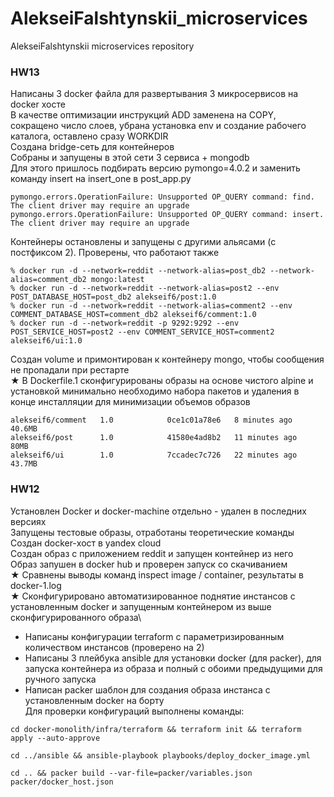 # AlekseiFalshtynskii_microservices
AlekseiFalshtynskii microservices repository

### HW13
Написаны 3 docker файла для развертывания 3 микросервисов на docker хосте\
В качестве оптимизации инструкций ADD заменена на COPY, сокращено число слоев, убрана установка env и создание рабочего каталога, оставлено сразу WORKDIR\
Создана bridge-сеть для контейнеров\
Собраны и запущены в этой сети 3 сервиса + mongodb\
Для этого пришлось подбирать версию pymongo=4.0.2 и заменить команду insert на insert_one в post_app.py
```
pymongo.errors.OperationFailure: Unsupported OP_QUERY command: find. The client driver may require an upgrade
pymongo.errors.OperationFailure: Unsupported OP_QUERY command: insert. The client driver may require an upgrade
```
Контейнеры остановлены и запущены с другими альясами (с постфиксом 2). Проверены, что работают также
```
% docker run -d --network=reddit --network-alias=post_db2 --network-alias=comment_db2 mongo:latest
% docker run -d --network=reddit --network-alias=post2 --env POST_DATABASE_HOST=post_db2 alekseif6/post:1.0
% docker run -d --network=reddit --network-alias=comment2 --env COMMENT_DATABASE_HOST=comment_db2 alekseif6/comment:1.0
% docker run -d --network=reddit -p 9292:9292 --env POST_SERVICE_HOST=post2 --env COMMENT_SERVICE_HOST=comment2 alekseif6/ui:1.0
```
Создан volume и примонтирован к контейнеру mongo, чтобы сообщения не пропадали при рестарте\
★ В Dockerfile.1 сконфигурированы образы на основе чистого alpine и установкой минимально необходимо набора пакетов и удаления в конце инсталляции для минимизации объемов образов
```
alekseif6/comment   1.0            0ce1c01a78e6   8 minutes ago    40.6MB
alekseif6/post      1.0            41580e4ad8b2   11 minutes ago   80MB
alekseif6/ui        1.0            7ccadec7c726   22 minutes ago   43.7MB
```

### HW12
Установлен Docker и docker-machine отдельно - удален в последних версиях\
Запущены тестовые образы, отработаны теоретические команды\
Создан docker-хост в yandex cloud\
Создан образ с приложением reddit и запущен контейнер из него\
Образ запушен в docker hub и проверен запуск со скачиванием\
★ Сравнены выводы команд inspect image / container, результаты в docker-1.log\
★ Сконфигурировано автоматизированное поднятие инстансов с установленным docker и запущенным контейнером из выше сконфигурированного образа\
- Написаны конфигурации terraform с параметризированным количеством инстансов (проверено на 2)
- Написаны 3 плейбука ansible для установки docker (для packer), для запуска контейнера из образа и полный с обоими предыдущими для ручного запуска
- Написан packer шаблон для создания образа инстанса с установленным docker на борту\
Для проверки конфигураций выполнены команды:
```
cd docker-monolith/infra/terraform && terraform init && terraform apply --auto-approve
```
```
cd ../ansible && ansible-playbook playbooks/deploy_docker_image.yml
```
```
cd .. && packer build --var-file=packer/variables.json packer/docker_host.json
```
